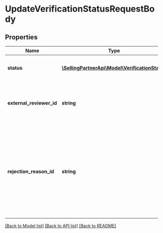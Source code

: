 # UpdateVerificationStatusRequestBody

## Properties
Name | Type | Description | Notes
------------ | ------------- | ------------- | -------------
**status** | [**\SellingPartnerApi\Model\VerificationStatus**](VerificationStatus.md) | The new verification status of the order. | 
**external_reviewer_id** | **string** | The identifier for the order&#39;s regulated information reviewer. | 
**rejection_reason_id** | **string** | The unique identifier for the rejection reason used for rejecting the order&#39;s regulated information. Only required if the new status is rejected. | [optional] 

[[Back to Model list]](../README.md#documentation-for-models) [[Back to API list]](../README.md#documentation-for-api-endpoints) [[Back to README]](../README.md)


